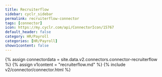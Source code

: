 ```yaml
---
title: Recruiterflow
sidebar: cyclr_sidebar
permalink: recruiterflow-connector
tags: [connector]
icon: https://my.cyclr.com/api/ConnectorIcon/15767
default_header: false
category: HR/Payroll
categories: [HR/Payroll]
showv1content: false
---
```

{% assign connectordata = site.data.v2.connectors.connector-recruiterflow %}
{% assign v1content = "recruiterflow.md" %}
{% include v2/connector/connector.html %}	